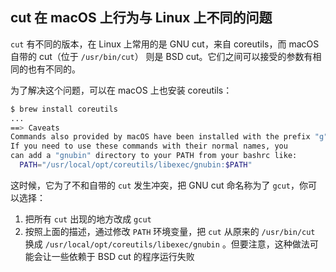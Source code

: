 ## cut 在 macOS 上行为与 Linux 上不同的问题

`cut` 有不同的版本，在 Linux 上常用的是 GNU cut，来自 coreutils，而 macOS 自带的 cut（位于 `/usr/bin/cut`） 则是 BSD cut。它们之间可以接受的参数有相同的也有不同的。

为了解决这个问题，可以在 macOS 上也安装 coreutils：

```bash
$ brew install coreutils
...
==> Caveats
Commands also provided by macOS have been installed with the prefix "g".
If you need to use these commands with their normal names, you
can add a "gnubin" directory to your PATH from your bashrc like:
  PATH="/usr/local/opt/coreutils/libexec/gnubin:$PATH"
```

这时候，它为了不和自带的 `cut` 发生冲突，把 GNU cut 命名称为了 `gcut`，你可以选择：

1. 把所有 `cut` 出现的地方改成 `gcut`
2. 按照上面的描述，通过修改 `PATH` 环境变量，把 `cut` 从原来的 `/usr/bin/cut` 换成 `/usr/local/opt/coreutils/libexec/gnubin` 。但要注意，这种做法可能会让一些依赖于 BSD cut 的程序运行失败

